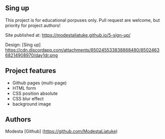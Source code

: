 ## Sing up

This project is for educational porpuses only. Pull request are welcome, but priority for project authors!

Site published at: https://modestaliatuke.github.io/5-sign-up/

Design: [Sing up] https://cdn.discordapp.com/attachments/850245533838868480/850246368214908970/day1dr.png

## Project features
- Github pages (multi-page)
- HTML form
- CSS  position absolute
- CSS blur effect
- background image


## Authors
Modesta [Github] (https://github.com/ModestaLiatuke)

